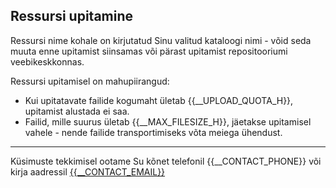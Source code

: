 ## Ressursi upitamine


Ressursi nime kohale on kirjutatud Sinu valitud kataloogi nimi - võid seda muuta enne upitamist siinsamas või pärast upitamist repositooriumi veebikeskkonnas.

Ressursi upitamisel on mahupiirangud:

- Kui upitatavate failide kogumaht ületab {{__UPLOAD_QUOTA_H}}, upitamist alustada ei saa.
- Failid, mille suurus ületab {{__MAX_FILESIZE_H}}, jäetakse upitamisel vahele - nende failide transportimiseks võta meiega ühendust.

---
Küsimuste tekkimisel ootame Su kõnet telefonil {{__CONTACT_PHONE}} või kirja aadressil [{{__CONTACT_EMAIL}}](mailto:{{__CONTACT_EMAIL}})
